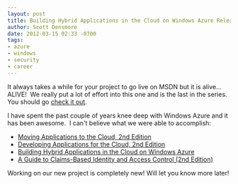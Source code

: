 ```yaml
---
layout: post
title: Building Hybrid Applications in the Cloud on Windows Azure Release
author: Scott Densmore
date: 2012-03-15 02:33 -0700
tags:
- azure
- windows
- security
- career
---
```


It always takes a while for your project to go live on MSDN but it is alive… ALIVE!  We really put a lot of effort into this one and is the last in the series. You should go [check it out](http://msdn.microsoft.com/en-us/library/hh871440.aspx).

I have spent the past couple of years knee deep with Windows Azure and it has been awesome.  I can't believe what we were able to accomplish:

* [Moving Applications to the Cloud, 2nd Edition](http://msdn.microsoft.com/en-us/library/ff728592.aspx)
* [Developing Applications for the Cloud, 2nd Edition](http://msdn.microsoft.com/en-us/library/ff966499.aspx)
* [Building Hybrid Applications in the Cloud on Windows Azure](http://msdn.microsoft.com/en-us/library/hh871440.aspx)
* [A Guide to Claims-Based Identity and Access Control (2nd Edition)](http://msdn.microsoft.com/en-us/library/ff423674.aspx)

Working on our new project is completely new! Will let you know more later!